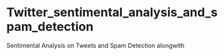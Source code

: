 # Twitter_sentimental_analysis_and_spam_detection
 Sentimental Analysis on Tweets and Spam Detection alongwith
